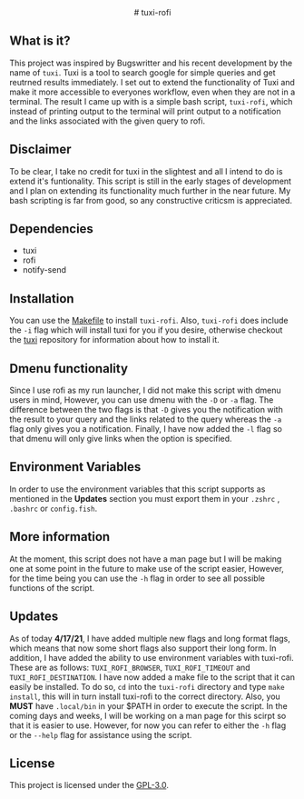 <div align="center"> 
# tuxi-rofi 
</div>

## What is it?

This project was inspired by Bugswritter and his recent development by the name of `tuxi`. Tuxi is a tool to search google for simple queries and get reutrned results immediately. I set out to extend the functionality of Tuxi and make it more accessible to everyones workflow, even when they are not in a terminal. The result I came up with is a simple bash script, `tuxi-rofi`, which instead of printing output to the terminal will print output to a notification and the links associated with the given query to rofi.  

## Disclaimer

To be clear, I take no credit for tuxi in the slightest and all I intend to do is extend it's funtionality. This script is still in the early stages of development and I plan on extending its functionality much further in the near future. My bash scripting is far from good, so any constructive criticsm is appreciated. 

## Dependencies

* tuxi
* rofi
* notify-send

## Installation

 You can use the [Makefile](./Makefile) to install `tuxi-rofi`. Also, `tuxi-rofi` does include the `-i` flag which will install tuxi for you if you desire, otherwise checkout the [tuxi](https://github.com/Bugswriter/tuxi) repository for information about how to install it. 

## Dmenu functionality

Since I use rofi as my run launcher, I did not make this script with dmenu users in mind, However, you can use dmenu with the `-D` or `-a` flag. The difference between the two flags is that `-D` gives you the notification with the result to your query and the links related to the query whereas the `-a` flag only gives you a notification. Finally, I have now added the `-l` flag so that dmenu will only give links when the option is specified.

## Environment Variables

In order to use the environment variables that this script supports as mentioned in the **Updates** section you must export them in your `.zshrc` , `.bashrc` or `config.fish`. 

## More information

At the moment, this script does not have a man page but I will be making one at some point in the future to make use of the script easier, However, for the time being you can use the `-h` flag in order to see all possible functions of the script. 

## Updates

As of today **4/17/21**, I have added multiple new flags and long format flags, which means that now some short flags also support their long form. In addition, I have added the ability to use environment variables with tuxi-rofi. These are as follows: `TUXI_ROFI_BROWSER`, `TUXI_ROFI_TIMEOUT` and `TUXI_ROFI_DESTINATION`. I have now added a make file to the script that it can easily be installed. To do so, `cd` into the `tuxi-rofi` directory and type `make install`, this will in turn install tuxi-rofi to the correct directory. Also, you **MUST** have `.local/bin` in your $PATH in order to execute the script. In the coming days and weeks, I will be working on a man page for this scirpt so that it is easier to use. However, for now you can refer to either the `-h` flag or the `--help` flag for assistance using the script.

## License

This project is licensed under the [GPL-3.0](./LICENSE).
